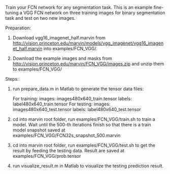 Train your FCN network for any segmentation task. This is an example fine-tuning a VGG FCN  network on three training images for binary segmentation task and test on two new images. 

Preparation: 

1. Download vgg16_imagenet_half.marvin from http://vision.princeton.edu/marvin/models/vgg_imagenet/vgg16_imagenet_half.marvin into examples/FCN_VGG/.

2. Download the example images and masks from http://vision.princeton.edu/marvin/FCN_VGG/images.zip and unzip them to examples/FCN_VGG/

Steps:

1. run prepare_data.m in Matlab to generate the tensor data files: 

	For training:
		images: images480x640_train.tensor
		labels: label480x640_train.tensor
	For testing:
		images: images480x640_test.tensor
		labels: label480x640_test.tensor

2. cd into marvin root folder, run examples/FCN_VGG/train.sh to train a model. Wait until the 500-th iterations finish so that there is a train model snapshot saved at examples/FCN_VGG/FCN32s_snapshot_500.marvin

3. cd into marvin root folder, run examples/FCN_VGG/test.sh to get the result by feeding the testing data. Result are saved at examples/FCN_VGG/prob.tensor

4. run visualize_result.m in Matlab to visualize the testing prediction result.

